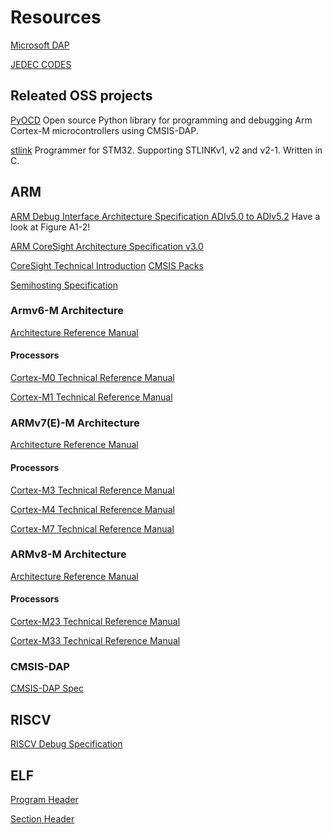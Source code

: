 # Resources

[Microsoft DAP](https://microsoft.github.io/debug-adapter-protocol/overview)

[JEDEC CODES](https://www.jedec.org/system/files/docs/JEP106AY.pdf)


## Releated OSS projects

[PyOCD](https://github.com/mbedmicro/pyOCD) Open source Python library for
programming and debugging Arm Cortex-M microcontrollers using CMSIS-DAP.

[stlink](https://github.com/texane/stlink) Programmer for STM32. Supporting
STLINKv1, v2 and v2-1. Written in C.

## ARM

[ARM Debug Interface Architecture Specification ADIv5.0 to ADIv5.2](https://developer.arm.com/docs/ihi0031/e) Have a look at Figure A1-2!

[ARM CoreSight Architecture Specification v3.0](https://static.docs.arm.com/ihi0029/e/coresight_v3_0_architecture_specification_IHI0029E.pdf)

[CoreSight Technical Introduction](http://infocenter.arm.com/help/topic/com.arm.doc.epm039795/coresight_technical_introduction_EPM_039795.pdf)
[CMSIS Packs](https://developer.arm.com/tools-and-software/embedded/cmsis/cmsis-packs)

[Semihosting Specification](https://github.com/ARM-software/abi-aa/blob/main/semihosting/semihosting.rst)

### Armv6-M Architecture 

[Architecture Reference Manual](https://static.docs.arm.com/ddi0419/d/DDI0419D_armv6m_arm.pdf)

#### Processors

[Cortex-M0 Technical Reference Manual](http://infocenter.arm.com/help/topic/com.arm.doc.ddi0432c/DDI0432C_cortex_m0_r0p0_trm.pdf)

[Cortex-M1 Technical Reference Manual](https://static.docs.arm.com/ddi0413/d/DDI0413D_cortexm1_r1p0_trm.pdf)

### ARMv7(E)-M Architecture

[Architecture Reference Manual](https://static.docs.arm.com/ddi0403/e/DDI0403E_d_armv7m_arm.pdf)

#### Processors
[Cortex-M3 Technical Reference Manual](https://static.docs.arm.com/100165/0201/arm_cortexm3_processor_trm_100165_0201_00_en.pdf)

[Cortex-M4 Technical Reference Manual](https://static.docs.arm.com/100166/0001/arm_cortexm4_processor_trm_100166_0001_00_en.pdf)

[Cortex-M7 Technical Reference Manual](https://static.docs.arm.com/ddi0489/f/DDI0489F_cortex_m7_trm.pdf)

### ARMv8-M Architecture

[Architecture Reference Manual](https://static.docs.arm.com/ddi0553/bf/DDI0553B_f_armv8m_arm.pdf)

#### Processors
[Cortex-M23 Technical Reference Manual](https://static.docs.arm.com/ddi0550/c/cortex_m23_r1p0_technical_reference_manual_DDI0550C_en.pdf)

[Cortex-M33 Technical Reference Manual](https://static.docs.arm.com/100230/0004/cortex_m33_trm_100230_0004_00_en.pdf)

### CMSIS-DAP
[CMSIS-DAP Spec](https://arm-software.github.io/CMSIS_5/DAP/html/index.html)

## RISCV

[RISCV Debug Specification](https://github.com/riscv/riscv-debug-spec/blob/release/riscv-debug-release.pdf)


## ELF
[Program Header](https://docs.oracle.com/cd/E19683-01/816-1386/chapter6-83432/index.html)

[Section Header](https://docs.oracle.com/cd/E19683-01/816-1386/6m7qcoblj/index.html)
